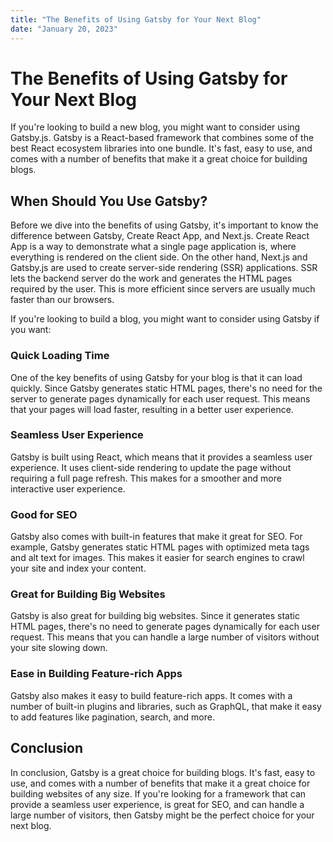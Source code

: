 ```yaml
---
title: "The Benefits of Using Gatsby for Your Next Blog"
date: "January 20, 2023"
---
```


# The Benefits of Using Gatsby for Your Next Blog

If you're looking to build a new blog, you might want to consider using Gatsby.js. Gatsby is a React-based framework that combines some of the best React ecosystem libraries into one bundle. It's fast, easy to use, and comes with a number of benefits that make it a great choice for building blogs.

## When Should You Use Gatsby?

Before we dive into the benefits of using Gatsby, it's important to know the difference between Gatsby, Create React App, and Next.js. Create React App is a way to demonstrate what a single page application is, where everything is rendered on the client side. On the other hand, Next.js and Gatsby.js are used to create server-side rendering (SSR) applications. SSR lets the backend server do the work and generates the HTML pages required by the user. This is more efficient since servers are usually much faster than our browsers.

If you're looking to build a blog, you might want to consider using Gatsby if you want:

### Quick Loading Time

One of the key benefits of using Gatsby for your blog is that it can load quickly. Since Gatsby generates static HTML pages, there's no need for the server to generate pages dynamically for each user request. This means that your pages will load faster, resulting in a better user experience.

### Seamless User Experience

Gatsby is built using React, which means that it provides a seamless user experience. It uses client-side rendering to update the page without requiring a full page refresh. This makes for a smoother and more interactive user experience.

### Good for SEO

Gatsby also comes with built-in features that make it great for SEO. For example, Gatsby generates static HTML pages with optimized meta tags and alt text for images. This makes it easier for search engines to crawl your site and index your content.

### Great for Building Big Websites

Gatsby is also great for building big websites. Since it generates static HTML pages, there's no need to generate pages dynamically for each user request. This means that you can handle a large number of visitors without your site slowing down.

### Ease in Building Feature-rich Apps

Gatsby also makes it easy to build feature-rich apps. It comes with a number of built-in plugins and libraries, such as GraphQL, that make it easy to add features like pagination, search, and more.

## Conclusion

In conclusion, Gatsby is a great choice for building blogs. It's fast, easy to use, and comes with a number of benefits that make it a great choice for building websites of any size. If you're looking for a framework that can provide a seamless user experience, is great for SEO, and can handle a large number of visitors, then Gatsby might be the perfect choice for your next blog.